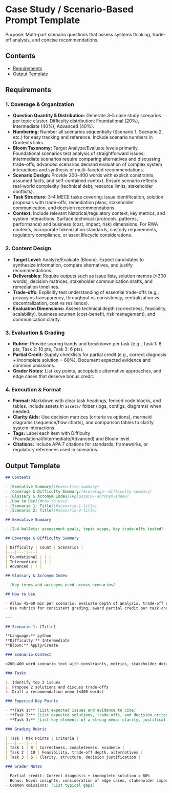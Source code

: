 # Case Study / Scenario-Based Prompt Template

Purpose: Multi-part scenario questions that assess systems thinking, trade-off analysis, and concise recommendations.

## Contents

- [Requirements](#requirements)
- [Output Template](#output-template)

## Requirements

### 1. Coverage & Organization

- **Question Quantity & Distribution:** Generate 3–5 case study scenarios per topic cluster. Difficulty distribution: Foundational (20%), Intermediate (40%), Advanced (40%).
- **Numbering:** Number all scenarios sequentially (Scenario 1, Scenario 2, etc.) for easy tracking and reference. Include scenario numbers in Contents links.
- **Bloom Taxonomy:** Target Analyze/Evaluate levels primarily. Foundational scenarios test analysis of straightforward issues; intermediate scenarios require comparing alternatives and discussing trade-offs; advanced scenarios demand evaluation of complex system interactions and synthesis of multi-faceted recommendations.
- **Scenario Design:** Provide 200–400 words with explicit constraints, assumed facts, and self-contained context. Ensure scenario reflects real-world complexity (technical debt, resource limits, stakeholder conflicts).
- **Task Structure:** 3–4 MECE tasks covering: issue identification, solution proposals with trade-offs, remediation plans, stakeholder communication, and decision recommendations.
- **Context:** Include relevant historical/regulatory context, key metrics, and system interactions. Surface technical (protocols, patterns, performance) and business (cost, impact, risk) dimensions. For RWA contexts, incorporate tokenization standards, custody requirements, regulatory compliance, or asset lifecycle considerations.

### 2. Content Design

- **Target Level:** Analyze/Evaluate (Bloom). Expect candidates to synthesize information, compare alternatives, and justify recommendations.
- **Deliverables:** Require outputs such as issue lists, solution memos (≤300 words), decision matrices, stakeholder communication drafts, and remediation timelines.
- **Trade-offs:** Explicitly test understanding of essential trade-offs (e.g., privacy vs transparency, throughput vs consistency, centralization vs decentralization, cost vs resilience).
- **Evaluation Dimensions:** Assess technical depth (correctness, feasibility, scalability), business acumen (cost-benefit, risk management), and communication clarity.

### 3. Evaluation & Grading

- **Rubric:** Provide scoring bands and breakdown per task (e.g., Task 1: 8 pts, Task 2: 10 pts, Task 3: 6 pts).
- **Partial Credit:** Supply checklists for partial credit (e.g., correct diagnosis + incomplete solution = 60%). Document expected evidence and common omissions.
- **Grader Notes:** List key points, acceptable alternative approaches, and edge cases that deserve bonus credit.

### 4. Execution & Format

- **Format:** Markdown with clear task headings, fenced code blocks, and tables. Include assets in `assets/` folder (logs, configs, diagrams) when needed.
- **Clarity Aids:** Use decision matrices (criteria vs options), mermaid diagrams (sequence/flow charts), and comparison tables to clarify system interactions.
- **Tags:** Label each item with Difficulty (Foundational/Intermediate/Advanced) and Bloom level.
- **Citations:** Include APA 7 citations for standards, frameworks, or regulatory references used in scenarios.

## Output Template

```markdown
## Contents

- [Executive Summary](#executive-summary)
- [Coverage & Difficulty Summary](#coverage--difficulty-summary)
- [Glossary & Acronym Index](#glossary--acronym-index)
- [How to Use](#how-to-use)
- [Scenario 1: Title](#scenario-1-title)
- [Scenario 2: Title](#scenario-2-title)

## Executive Summary

- [2–4 bullets: assessment goals, topic scope, key trade-offs tested]

## Coverage & Difficulty Summary

| Difficulty | Count | Scenarios |
|---|---:|---|
| Foundational | | |
| Intermediate | | |
| Advanced | | |

## Glossary & Acronym Index

- [Key terms and acronyms used across scenarios]

## How to Use

- Allow 45–60 min per scenario; evaluate depth of analysis, trade-off reasoning, and communication clarity
- Use rubrics for consistent grading; award partial credit per task checklist

---

## Scenario 1: [Title]

**Language:** python  
**Difficulty:** Intermediate  
**Bloom:** Apply/Create

### Scenario Context

<200–400 word scenario text with constraints, metrics, stakeholder details>

### Tasks

1. Identify top 3 issues
2. Propose 2 solutions and discuss trade-offs
3. Draft a recommendation memo (≤300 words)

### Expected Key Points

- **Task 1:** [List expected issues and evidence to cite]
- **Task 2:** [List expected solutions, trade-offs, and decision criteria]
- **Task 3:** [List key elements of a strong memo: clarity, justification, stakeholder framing]

### Grading Rubric

| Task | Max Points | Criteria |
|---|---:|---|
| Task 1 | 8 | Correctness, completeness, evidence |
| Task 2 | 10 | Feasibility, trade-off depth, alternatives |
| Task 3 | 6 | Clarity, structure, decision justification |

### Grader Notes

- Partial credit: Correct diagnosis + incomplete solution = 60%
- Bonus: Novel insights, consideration of edge cases, stakeholder impact analysis
- Common omissions: [List typical gaps]
```
